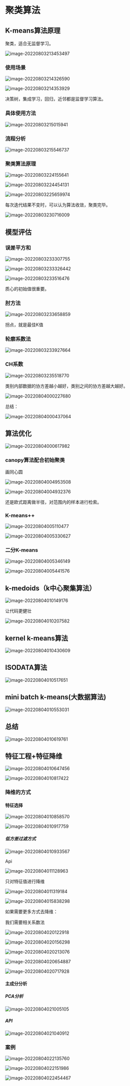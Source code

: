 # 聚类算法

## K-means算法原理

聚类，适合无监督学习。

![image-20220803213453497](readme.assets/image-20220803213453497.png)

### 使用场景

![image-20220803214326590](readme.assets/image-20220803214326590.png)

![image-20220803214353929](readme.assets/image-20220803214353929.png)

决策树，集成学习，回归，近邻都是监督学习算法。

### 具体使用方法

![image-20220803215015941](readme.assets/image-20220803215015941.png)

### 流程分析

![image-20220803215546737](readme.assets/image-20220803215546737.png)

### 聚类算法原理

![image-20220803224155641](readme.assets/image-20220803224155641.png)

![image-20220803224454131](readme.assets/image-20220803224454131.png)

![image-20220803225659974](readme.assets/image-20220803225659974.png)

每次迭代结果不变时，可以认为算法收敛，聚类完毕。

![image-20220803230716009](readme.assets/image-20220803230716009.png)

## 模型评估

### 误差平方和

![image-20220803233307755](readme.assets/image-20220803233307755.png)

![image-20220803233326442](readme.assets/image-20220803233326442.png)

![image-20220803233516476](readme.assets/image-20220803233516476.png)

质心的初始值很重要。

### 肘方法

![image-20220803233658859](readme.assets/image-20220803233658859.png)

拐点，就是最佳K值

### 轮廓系数法

![image-20220803233927664](readme.assets/image-20220803233927664.png)

### CH系数

![image-20220803235518770](readme.assets/image-20220803235518770.png)

类别内部数据的协方差越小越好，类别之间的协方差越大越好。

![image-20220804000227680](readme.assets/image-20220804000227680.png)

总结：

![image-20220804000437064](readme.assets/image-20220804000437064.png)

## 算法优化

![image-20220804000617982](readme.assets/image-20220804000617982.png)

### canopy算法配合初始聚类

画同心圆

![image-20220804004953508](readme.assets/image-20220804004953508.png)

![image-20220804004932376](readme.assets/image-20220804004932376.png)

还是欧式距离做半径，对范围内的样本进行检索。

### K-means++

![image-20220804005110477](readme.assets/image-20220804005110477.png)

![image-20220804005330627](readme.assets/image-20220804005330627.png)

### 二分K-means

![image-20220804005346149](readme.assets/image-20220804005346149.png)

![image-20220804005441576](readme.assets/image-20220804005441576.png)

## k-medoids（k中心聚集算法）

![image-20220804010149176](readme.assets/image-20220804010149176.png)

让代码更健壮

![image-20220804010207582](readme.assets/image-20220804010207582.png)

## kernel k-means算法

![image-20220804010430609](readme.assets/image-20220804010430609.png)

## ISODATA算法

![image-20220804010517651](readme.assets/image-20220804010517651.png)

## mini batch k-means(大数据算法)

![image-20220804010553031](readme.assets/image-20220804010553031.png)

## 总结

![image-20220804010619761](readme.assets/image-20220804010619761.png)

## 特征工程+特征降维

![image-20220804010647456](readme.assets/image-20220804010647456.png)

![image-20220804010817422](readme.assets/image-20220804010817422.png)

### 降维的方式

#### 特征选择

![image-20220804010858570](readme.assets/image-20220804010858570.png)

![image-20220804010917759](readme.assets/image-20220804010917759-16595465582341.png)

##### 低方差过滤方式

![image-20220804010933567](readme.assets/image-20220804010933567.png)

Api

![image-20220804011128963](readme.assets/image-20220804011128963.png)

只对特征值进行降维

![image-20220804011319184](readme.assets/image-20220804011319184.png)

![image-20220804015838298](readme.assets/image-20220804015838298.png)

如果需要更多方式去降维：

我们需要相关系数法

![image-20220804020122918](readme.assets/image-20220804020122918.png)

![image-20220804020156298](readme.assets/image-20220804020156298.png)

![image-20220804020213076](readme.assets/image-20220804020213076.png)

![image-20220804020654887](readme.assets/image-20220804020654887.png)

![image-20220804020717928](readme.assets/image-20220804020717928.png)

#### 主成分分析

##### PCA分析

![image-20220804021005105](readme.assets/image-20220804021005105.png)

##### API

![image-20220804021040912](readme.assets/image-20220804021040912.png)

### 案例

![image-20220804022135760](readme.assets/image-20220804022135760.png)

![image-20220804022151986](readme.assets/image-20220804022151986.png)

![image-20220804022454467](readme.assets/image-20220804022454467.png)





